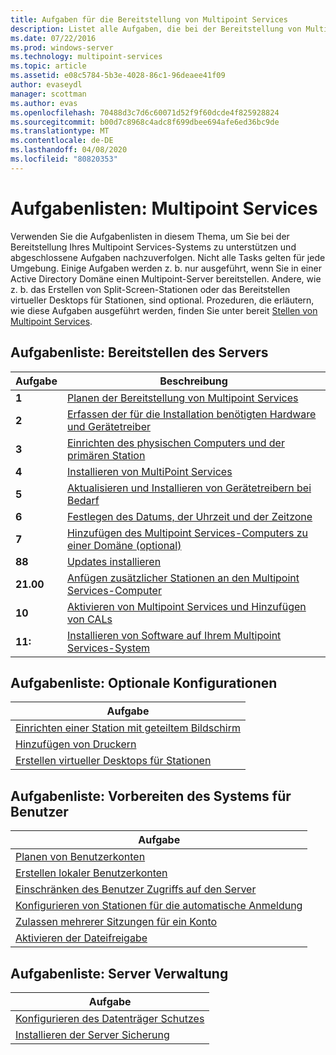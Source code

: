 ```yaml
---
title: Aufgaben für die Bereitstellung von Multipoint Services
description: Listet alle Aufgaben, die bei der Bereitstellung von Multipoint Services beteiligt sind, sowie Links zu Anweisungen auf.
ms.date: 07/22/2016
ms.prod: windows-server
ms.technology: multipoint-services
ms.topic: article
ms.assetid: e08c5784-5b3e-4028-86c1-96deaee41f09
author: evaseydl
manager: scottman
ms.author: evas
ms.openlocfilehash: 70488d3c7d6c60071d52f9f60dcde4f825928824
ms.sourcegitcommit: b00d7c8968c4adc8f699dbee694afe6ed36bc9de
ms.translationtype: MT
ms.contentlocale: de-DE
ms.lasthandoff: 04/08/2020
ms.locfileid: "80820353"
---
```

# <a name="task-lists-multipoint-services"></a>Aufgabenlisten: Multipoint Services
Verwenden Sie die Aufgabenlisten in diesem Thema, um Sie bei der Bereitstellung Ihres Multipoint Services-Systems zu unterstützen und abgeschlossene Aufgaben nachzuverfolgen. Nicht alle Tasks gelten für jede Umgebung. Einige Aufgaben werden z. b. nur ausgeführt, wenn Sie in einer Active Directory Domäne einen Multipoint-Server bereitstellen. Andere, wie z. b. das Erstellen von Split-Screen-Stationen oder das Bereitstellen virtueller Desktops für Stationen, sind optional. Prozeduren, die erläutern, wie diese Aufgaben ausgeführt werden, finden Sie unter bereit [Stellen von Multipoint Services](deploying-multipoint-services.md).  
  
## <a name="task-list-deploy-the-server"></a>Aufgabenliste: Bereitstellen des Servers  

|Aufgabe|Beschreibung|  
|--------|---------------|  
|**1**|[Planen der Bereitstellung von Multipoint Services](planning-a-multipoint-services-deployment.md)|  
|**2**|[Erfassen der für die Installation benötigten Hardware und Gerätetreiber](Collect-hardware-and-device-drivers-needed-for-the-installation.md)|  
|**3**|[Einrichten des physischen Computers und der primären Station](Set-up-the-physical-computer-and-primary-station.md)|  
|**4**|[Installieren von MultiPoint Services](Install-MultiPoint-services.md)|  
|**5**|[Aktualisieren und Installieren von Gerätetreibern bei Bedarf](Update-and-install-device-drivers-if-needed.md)|  
|**6**|[Festlegen des Datums, der Uhrzeit und der Zeitzone](Set-the-date--time--and-time-zone.md)|  
|**7**|[Hinzufügen des Multipoint Services-Computers zu einer Domäne (optional)](Join-the-MultiPoint-services-computer-to-a-domain--optional-.md)|  
|**88**|[Updates installieren](Install-updates.md)|  
|**21.00**|[Anfügen zusätzlicher Stationen an den Multipoint Services-Computer](Attach-additional-stations-to-your-MultiPoint-services-computer.md)|  
|**10**|[Aktivieren von Multipoint Services und Hinzufügen von CALs](manage-client-access-licenses-with-multipoint-services.md)|  
|**11:**|[Installieren von Software auf Ihrem Multipoint Services-System](Install-software-on-your-MultiPoint-services-system.md)|  
  
## <a name="task-list-optional-configurations"></a>Aufgabenliste: Optionale Konfigurationen  
  
|Aufgabe|  
|--------|  
|[Einrichten einer Station mit geteiltem Bildschirm](Set-up-a-split-screen-station-in-MultiPoint-services.md)|  
|[Hinzufügen von Druckern](Add-printers.md)|  
|[Erstellen virtueller Desktops für Stationen](Create-Windows-10-Enterprise-virtual-desktops-for-stations.md)|  
  
## <a name="task-list-prepare-your-system-for-users"></a>Aufgabenliste: Vorbereiten des Systems für Benutzer  
  
|Aufgabe|  
|--------|  
|[Planen von Benutzerkonten](Plan-user-accounts-for-your-MultiPoint-services-environment.md)|  
|[Erstellen lokaler Benutzerkonten](Create-local-user-accounts.md)|  
|[Einschränken des Benutzer Zugriffs auf den Server](Limit-users--access-to-the-server-in-MultiPoint-services.md)|  
|[Konfigurieren von Stationen für die automatische Anmeldung](Configure-stations-for-automatic-logon.md)|  
|[Zulassen mehrerer Sitzungen für ein Konto](Allow-one-account-to-have-multiple-sessions.md)|  
|[Aktivieren der Dateifreigabe](Enable-file-sharing-in-MultiPoint-services.md)|  
  
## <a name="task-list-server-administration"></a>Aufgabenliste: Server Verwaltung  
  
|Aufgabe|  
|--------|  
|[Konfigurieren des Datenträger Schutzes](Configure-Disk-Protection-in-MultiPoint-services.md)|  
|[Installieren der Server Sicherung](Install-Server-Backup-on-your-MultiPoint-services-computer.md)|